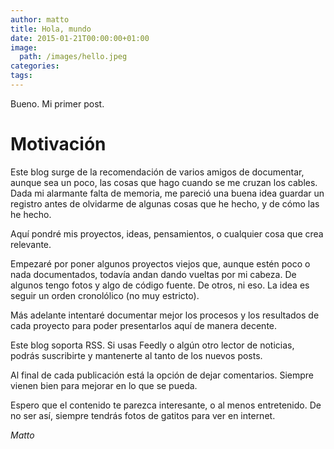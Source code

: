 ```yaml
---
author: matto
title: Hola, mundo
date: 2015-01-21T00:00:00+01:00
image: 
  path: /images/hello.jpeg
categories:
tags:
---
```


Bueno. Mi primer post.

# Motivación

Este blog surge de la recomendación de varios amigos de documentar, aunque sea un poco, las cosas que hago cuando se me cruzan los cables. Dada mi alarmante falta de memoria, me pareció una buena idea guardar un registro antes de olvidarme de algunas cosas que he hecho, y de cómo las he hecho.

Aquí pondré mis proyectos, ideas, pensamientos, o cualquier cosa que crea relevante.

Empezaré por poner algunos proyectos viejos que, aunque estén poco o nada documentados, todavía andan dando vueltas por mi cabeza. De algunos tengo fotos y algo de código fuente. De otros, ni eso. La idea es seguir un orden cronolólico (no muy estricto).

Más adelante intentaré documentar mejor los procesos y los resultados de cada proyecto para poder presentarlos aquí de manera decente.

Este blog soporta RSS. Si usas Feedly o algún otro lector de noticias, podrás suscribirte y mantenerte al tanto de los nuevos posts.

Al final de cada publicación está la opción de dejar comentarios. Siempre vienen bien para mejorar en lo que se pueda.

Espero que el contenido te parezca interesante, o al menos entretenido. De no ser así, siempre tendrás fotos de gatitos para ver en internet.

_Matto_
